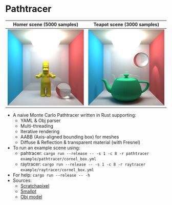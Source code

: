 # Pathtracer

Homer scene (5000 samples) |  Teapot scene (3000 samples)
:-------------------------:|:-------------------------:
![](./assets/homer.png)  |  ![](./assets/teapot.png)

- A naive Monte Carlo Pathtracer written in Rust supporting:
    - YAML & Obj parser 
    - Multi-threading
    - Iterative rendering
    - AABB (Axis-aligned bounding box) for meshes
    - Diffuse & Reflection & transparent material (with Fresnel)
- To run an example scene using:
    - pahtracer: `cargo run --release -- -s 1 -c 8 -r pathtracer example/pathtracer/cornel_box.yml`
    - raytracer: `cargo run --release -- -s 1 -c 8 -r raytracer example/raytracer/cornel_box.yml`
- For help: `cargo run --release -- -h`
- Sources:
    - [Scratchapixel](https://www.scratchapixel.com/)
    - [Smallpt](https://www.kevinbeason.com/smallpt/#:~:text=smallpt%20is%20a%20global%20illumination,(click%20for%20full%20size).)
    - [Obj model](https://github.com/alecjacobson/common-3d-test-models)

